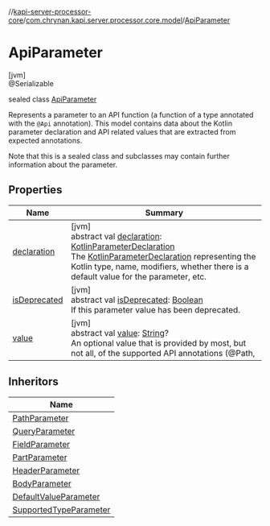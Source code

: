 //[kapi-server-processor-core](../../../index.md)/[com.chrynan.kapi.server.processor.core.model](../index.md)/[ApiParameter](index.md)

# ApiParameter

[jvm]\
@Serializable

sealed class [ApiParameter](index.md)

Represents a parameter to an API function (a function of a type annotated with the `@Api` annotation). This model contains data about the Kotlin parameter declaration and API related values that are extracted from expected annotations.

Note that this is a sealed class and subclasses may contain further information about the parameter.

## Properties

| Name | Summary |
|---|---|
| [declaration](declaration.md) | [jvm]<br>abstract val [declaration](declaration.md): [KotlinParameterDeclaration](../-kotlin-parameter-declaration/index.md)<br>The [KotlinParameterDeclaration](../-kotlin-parameter-declaration/index.md) representing the Kotlin type, name, modifiers, whether there is a default value for the parameter, etc. |
| [isDeprecated](is-deprecated.md) | [jvm]<br>abstract val [isDeprecated](is-deprecated.md): [Boolean](https://kotlinlang.org/api/latest/jvm/stdlib/kotlin/-boolean/index.html)<br>If this parameter value has been deprecated. |
| [value](value.md) | [jvm]<br>abstract val [value](value.md): [String](https://kotlinlang.org/api/latest/jvm/stdlib/kotlin/-string/index.html)?<br>An optional value that is provided by most, but not all, of the supported API annotations (@Path, |

## Inheritors

| Name |
|---|
| [PathParameter](../-path-parameter/index.md) |
| [QueryParameter](../-query-parameter/index.md) |
| [FieldParameter](../-field-parameter/index.md) |
| [PartParameter](../-part-parameter/index.md) |
| [HeaderParameter](../-header-parameter/index.md) |
| [BodyParameter](../-body-parameter/index.md) |
| [DefaultValueParameter](../-default-value-parameter/index.md) |
| [SupportedTypeParameter](../-supported-type-parameter/index.md) |
